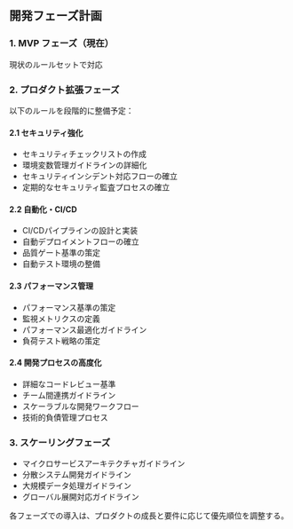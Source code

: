 ## 開発フェーズ計画

### 1. MVP フェーズ（現在）
現状のルールセットで対応

### 2. プロダクト拡張フェーズ
以下のルールを段階的に整備予定：

#### 2.1 セキュリティ強化
- セキュリティチェックリストの作成
- 環境変数管理ガイドラインの詳細化
- セキュリティインシデント対応フローの確立
- 定期的なセキュリティ監査プロセスの確立

#### 2.2 自動化・CI/CD
- CI/CDパイプラインの設計と実装
- 自動デプロイメントフローの確立
- 品質ゲート基準の策定
- 自動テスト環境の整備

#### 2.3 パフォーマンス管理
- パフォーマンス基準の策定
- 監視メトリクスの定義
- パフォーマンス最適化ガイドライン
- 負荷テスト戦略の策定

#### 2.4 開発プロセスの高度化
- 詳細なコードレビュー基準
- チーム間連携ガイドライン
- スケーラブルな開発ワークフロー
- 技術的負債管理プロセス

### 3. スケーリングフェーズ
- マイクロサービスアーキテクチャガイドライン
- 分散システム開発ガイドライン
- 大規模データ処理ガイドライン
- グローバル展開対応ガイドライン

各フェーズでの導入は、プロダクトの成長と要件に応じて優先順位を調整する。
